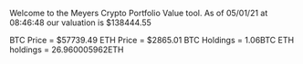 Welcome to the Meyers Crypto Portfolio Value tool. 
As of 05/01/21 at 08:46:48 our valuation is $138444.55 

BTC Price = $57739.49
 ETH Price = $2865.01
BTC Holdings = 1.06BTC
 ETH holdings = 26.960005962ETH 
